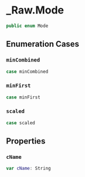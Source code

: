 # \_Raw.Mode

``` swift
public enum Mode
```

## Enumeration Cases

### `minCombined`

``` swift
case minCombined
```

### `minFirst`

``` swift
case minFirst
```

### `scaled`

``` swift
case scaled
```

## Properties

### `cName`

``` swift
var cName: String
```
